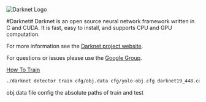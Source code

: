 ![Darknet Logo](http://pjreddie.com/media/files/darknet-black-small.png)

#Darknet#
Darknet is an open source neural network framework written in C and CUDA. It is fast, easy to install, and supports CPU and GPU computation.

For more information see the [Darknet project website](http://pjreddie.com/darknet).

For questions or issues please use the [Google Group](https://groups.google.com/forum/#!forum/darknet).


[How To Train](https://timebutt.github.io/static/how-to-train-yolov2-to-detect-custom-objects/)

```bash
./darknet detector train cfg/obj.data cfg/yolo-obj.cfg darknet19_448.conv.23
```

obj.data file
config the absolute paths of train and test